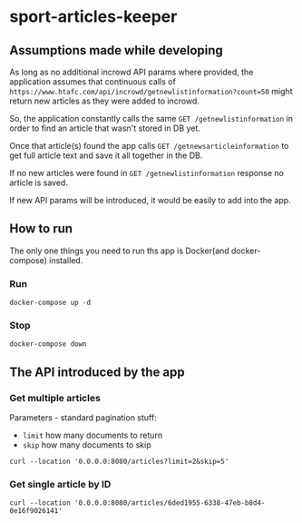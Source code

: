 # sport-articles-keeper

## Assumptions made while developing
As long as no additional incrowd API params where provided, the application assumes that continuous calls of `https://www.htafc.com/api/incrowd/getnewlistinformation?count=50` might return new articles as they were added to incrowd.

So, the application constantly calls the same `GET /getnewlistinformation` in order to find an article that wasn't stored in DB yet.

Once that article(s) found the app calls `GET /getnewsarticleinformation` to get full article text and save it all together in the DB.

If no new articles were found in `GET /getnewlistinformation` response no article is saved.

If new API params will be introduced, it would be easily to add into the app.

## How to run
The only one things you need to run ths app is Docker(and docker-compose) installed.

### Run 
```shell
docker-compose up -d
```

### Stop
```shell
docker-compose down
```

## The API introduced by the app

### Get multiple articles
Parameters - standard pagination stuff:
* `limit` how many documents to return
* `skip` how many documents to skip
```shell
curl --location '0.0.0.0:8080/articles?limit=2&skip=5'
```

### Get single article by ID
```shell
curl --location '0.0.0.0:8080/articles/6ded1955-6338-47eb-b8d4-0e16f9026141'
```